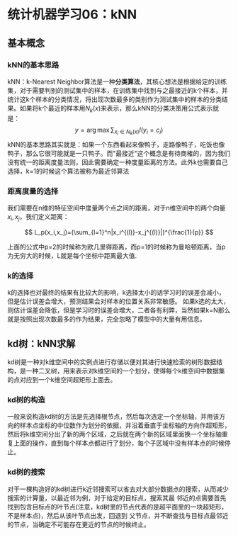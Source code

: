 # 统计机器学习06：kNN



基本概念
--------

### kNN的基本思路

kNN：k-Nearest Neighbor算法是一种**分类算法**，其核心想法是根据给定的训练集，对于需要判别的测试集中的样本，在训练集中找到与之最接近的k个样本，并统计这k个样本的分类情况，将出现次数最多的类别作为测试集中的样本的分类结果。如果将k个最近的样本用$N_k(x)$来表示，那么kNN的分类决策用公式表示就是：
$$
y=\arg\max\sum_{x_i\in N_k(x)}I(y_i=c_i)
$$
kNN的基本思路其实就是：如果一个东西看起来像鸭子，走路像鸭子，吃饭也像鸭子，那么它很可能就是一只鸭子。而\"最接近\"这个概念是有待商榷的，因为我们没有统一的距离度量法则，因此需要确定一种度量距离的方法。此外k也需要自己选择，k=1的时候这个算法被称为最近邻算法

### 距离度量的选择

我们需要在n维的特征空间中度量两个点之间的距离，对于n维空间中的两个向量$x_i,x_j$，我们定义距离：

$$
L_p(x_i,x_j)=(\sum_{l=1}^n|x_i^{(l)}-x_j^{(l)}|)^{\frac{1}{p}}
$$

上面的公式中p=2的时候称为欧几里得距离，而p=1的时候称为曼哈顿距离，当p为无穷大的时候，L就是每个坐标中距离最大值.

### k的选择

k的选择也对最终的结果有比较大的影响，k选择太小的话学习时的误差会减小，但是估计误差会增大，预测结果会对样本的位置关系非常敏感。
如果k选的太大，则估计误差会降低，但是学习时的误差会增大，二者各有利弊，当然如果k=N那么就是按照出现次数最多的作为结果，完全忽略了模型中的大量有用信息。

kd树：kNN求解
-------------

kd树是一种对k维空间中的实例点进行存储以便对其进行快速检索的树形数据结构，是一种二叉树，用来表示对k维空间的一个划分，使得每个k维空间中数据集的点对应到一个k维空间超矩形上面去。

### kd树的构造

一般来说构造kd树的方法是先选择根节点，然后每次选定一个坐标轴，并用该方向的样本点坐标的中位数作为划分的依据，并沿着垂直于坐标轴的方向作超矩形，然后将k维空间分出了新的两个区域，之后就在两个新的区域里面换一个坐标轴重复上面的操作，直到每个样本点都进行了划分，每个子区域中没有样本点的时候停止。

### kd树的搜索

对于一棵构造好的kd树进行k近邻搜索可以省去对大部分数据点的搜索，从而减少搜索的计算量，以最近邻为例，对于给定的目标点，搜索其最
邻近的点需要首先找到包含目标点的叶节点(注意，kd树里的节点代表的是超平面里的一块超矩形，不是样本点)，然后从该叶节点出发，回退到
父节点，并不断查找与目标点最邻近的节点，当确定不可能存在更近的节点的时候终止。


